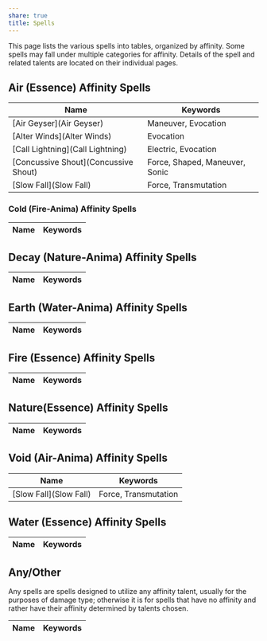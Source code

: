 ```yaml
---
share: true
title: Spells
---
```


<script>
/** Patches a mkdoc page in order  some section levels to be foldable (i.e., collapsable).
 * - Usage: 
 *    - Include this file at the end of each concerned `.md` file and adapt the last line to your usage.
 * - Notice: The make_foldable() function is called at the bottom of this file.
 * - Disclaimer: This is only a small hack, use it as it !
 * @param upper_level The upper section level to be made foldable.
 * @param lower_level The lower section level to be made foldable.
 * - For instance, `make_foldable(2, 4)` makes `<H2>`, `<H3>`, and `<H4>` entitled sections foldable.
 * @copyright [CeCILL-C](https://cecill.info/licences/Licence_CeCILL-C_V1-en.html), in brief: Please, use it at will :)
 */
function make_foldable(upper_level = 2, lower_level = 4) { 
  // Applies on the <article> part of the body
  var body = document.getElementsByTagName("article")[0], index = 0;
  // Recursively defines the foldable hierachy
  function do_foldable_contents(parent, hlevel) {
    // Iterates on body childs remainder
    while(index < body.childNodes.length) {
      let item = body.childNodes[index++], tagName = item.tagName;
      // Calculates the section level
      const hTagNameRegExp = new RegExp("^H([1-9])$");
      if (tagName != undefined && tagName.match(hTagNameRegExp)) {
	let level = parseInt(tagName.replace(hTagNameRegExp, "$1"));
	// Returns if detecting an upper section
	if (level <= hlevel) {
	  index--;
	  break;
	}
	// Detects a section to make foldable
	if (upper_level <= level && level <= lower_level) {
	  // Creates a <details><summary> structure
	  let detailsElement = document.createElement("details");
	  if (hlevel == 0)
	    parent.replaceChild(detailsElement, body.childNodes[index]);
	  else
	    parent.appendChild(detailsElement);
	  detailsElement.setAttribute("class", tagName);
	  let summaryElement = document.createElement("summary");
	  summaryElement.appendChild(item);
	  detailsElement.appendChild(summaryElement);
	  do_foldable_contents(detailsElement, level);
	  continue;
	} 
      }
      // Otherwise ... copy the element to the embbeded structure
      if (hlevel > 0) {
	parent.appendChild(item);
      }
    }
  }
  // Starts the iterative foldation :) on the article body
  do_foldable_contents(body, 0);
}
// Here we only want <h3> sections to be foldable.
make_foldable(3, 3);</script>

This page lists the various spells into tables, organized by affinity. Some spells may fall under multiple categories for affinity. Details of the spell and related talents are located on their individual pages.

## Air (Essence) Affinity Spells

| Name                                 | Keywords                       |
| ------------------------------------ | ------------------------------ |
| [Air Geyser](Air Geyser)             | Maneuver, Evocation            |
| [Alter Winds](Alter Winds)           | Evocation                      |
| [Call Lightning](Call Lightning)     | Electric, Evocation            |
| [Concussive Shout](Concussive Shout) | Force, Shaped, Maneuver, Sonic |
| [Slow Fall](Slow Fall)               | Force, Transmutation           |

### Cold (Fire-Anima) Affinity Spells

| Name | Keywords |
| ---- | -------- |


## Decay (Nature-Anima) Affinity Spells

| Name | Keywords |
| ---- | -------- |

## Earth (Water-Anima) Affinity Spells

| Name | Keywords |
| ---- | -------- |

## Fire (Essence) Affinity Spells

| Name | Keywords |
| ---- | -------- |


## Nature(Essence) Affinity Spells

| Name | Keywords |
| ---- | -------- |

## Void (Air-Anima) Affinity Spells

| Name                   | Keywords             |
| ---------------------- | -------------------- |
| [Slow Fall](Slow Fall) | Force, Transmutation |

## Water (Essence) Affinity Spells

| Name | Keywords |
| ---- | -------- |

## Any/Other

Any spells are spells designed to utilize any affinity talent, usually for the purposes of damage type; otherwise it is for spells that have no affinity and rather have their affinity determined by talents chosen.

| Name | Keywords |
| ---- | -------- |

